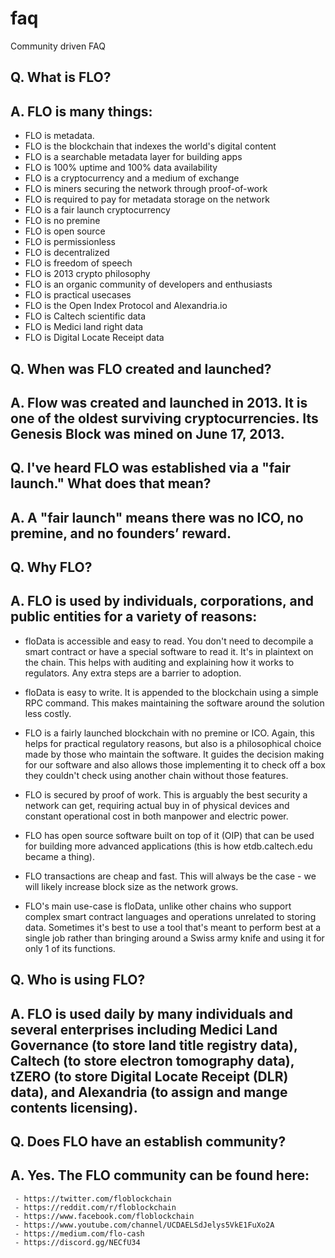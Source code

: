 # faq
Community driven FAQ

## Q. What is FLO?
## A. FLO is many things:

-  FLO is metadata.
-  FLO is the blockchain that indexes the world's digital content
-  FLO is a searchable metadata layer for building apps
-  FLO is 100% uptime and 100% data availability
-  FLO is a cryptocurrency and a medium of exchange
-  FLO is miners securing the network through proof-of-work
-  FLO is required to pay for metadata storage on the network
-  FLO is a fair launch cryptocurrency
-  FLO is no premine
-  FLO is open source
-  FLO is permissionless
-  FLO is decentralized
-  FLO is freedom of speech
-  FLO is 2013 crypto philosophy
-  FLO is an organic community of developers and enthusiasts
-  FLO is practical usecases
-  FLO is the Open Index Protocol and Alexandria.io
-  FLO is Caltech scientific data
-  FLO is Medici land right data
-  FLO is Digital Locate Receipt data

## Q. When was FLO created and launched?
## A. Flow was created and launched in 2013. It is one of the oldest surviving cryptocurrencies. Its Genesis Block was mined on June 17, 2013.

## Q. I've heard FLO was established via a "fair launch." What does that mean?
## A. A "fair launch" means there was no ICO, no premine, and no founders’ reward.

## Q. Why FLO?
## A. FLO is used by individuals, corporations, and public entities for a variety of reasons:

   - floData is accessible and easy to read. You don't need to decompile a smart contract or have a special software to read       it. It's in plaintext on the chain. This helps with auditing and explaining how it works to regulators. Any extra steps       are a barrier to adoption.

   - floData is easy to write. It is appended to the blockchain using a simple RPC command. This makes maintaining the             software around the solution less costly.

   - FLO is a fairly launched blockchain with no premine or ICO. Again, this helps for practical regulatory reasons, but also       is a philosophical choice made by those who maintain the software. It guides the decision making for our software and        also allows those implementing it to check off a box they couldn't check using another chain without those features.

   - FLO is secured by proof of work. This is arguably the best security a network can get, requiring actual buy in of              physical devices and constant operational cost in both manpower and electric power.

   -  FLO has open source software built on top of it (OIP) that can be used for building more advanced applications (this is        how etdb.caltech.edu became a thing).

   -  FLO transactions are cheap and fast. This will always be the case - we will likely increase block size as the network          grows.

   -  FLO's main use-case is floData, unlike other chains who support complex smart contract languages and operations unrelated      to storing data. Sometimes it's best to use a tool that's meant to perform best at a single job rather than bringing          around a Swiss army knife and using it for only 1 of its functions.
  
  ## Q. Who is using FLO?
  ## A. FLO is used daily by many individuals and several enterprises including Medici Land Governance (to store land title    registry data), Caltech (to store electron tomography data), tZERO (to store Digital Locate Receipt (DLR) data), and        Alexandria (to assign and mange contents licensing). 
  
  ## Q. Does FLO have an establish community?
  ## A. Yes. The FLO community can be found here:
     - https://twitter.com/floblockchain
     - https://reddit.com/r/floblockchain
     - https://www.facebook.com/floblockchain
     - https://www.youtube.com/channel/UCDAELSdJelys5VkE1FuXo2A
     - https://medium.com/flo-cash
     - https://discord.gg/NECfU34
